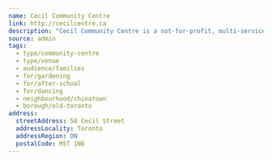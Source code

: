 ```yaml
---
name: Cecil Community Centre
link: http://cecilcentre.ca
description: "Cecil Community Centre is a not-for-profit, multi-service neighbourhood centre that offers a broad range of recreational, educational, social, cultural and capacity-building programs to local area residents. For over 40 years, the Centre has played a vital role in the lives of community members of all ages. Our centre provides programs and services for children, youth, adults and seniors. Programs include a Family Resource Program, Community Drop-in, After School Program, and Youth Program."
source: admin
tags:
  - type/community-centre
  - type/venue
  - audience/families
  - for/gardening
  - for/after-school
  - for/dancing
  - neighbourhood/chinatown
  - borough/old-toronto
address:
  streetAddress: 58 Cecil Street
  addressLocality: Toronto
  addressRegion: ON
  postalCode: M5T 1N6
---
```

